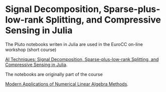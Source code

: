# Signal Decomposition, Sparse-plus-low-rank Splitting, and Compressive Sensing in Julia

The Pluto notebooks writen in Julia are used in the EuroCC on-line workshop (short course)

[AI Techniques: Signal Decomposition, Sparse-plus-low-rank Splitting, and Compressive Sensing in Julia](https://hpc-portal.eu/node/2259).

The notebooks are originally part of the course 

[Modern Applications of Numerical Linear Algebra Methods](https://github.com/ivanslapnicar/GIAN-Applied-NLA-Course).
